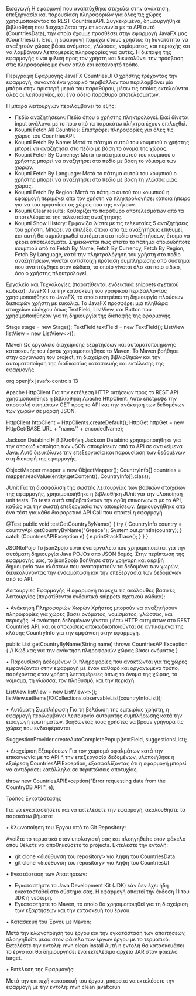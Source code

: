 Εισαγωγή
Η εφαρμογή που αναπτύχθηκε στοχεύει στην ανάκτηση, επεξεργασία και παρουσίαση πληροφοριών για όλες τις χώρες χρησιμοποιώντας το REST CountriesAPI. Συγκεκριμένα, δημιουργήθηκε βιβλιοθήκη που διαχειρίζεται την επικοινωνία με το API αυτό (CountriesData), την οποία έχουμε προσθέσει στην εφαρμογή JavaFX μας (CountriesUI). Έτσι, η εφαρμογή παρέχει στους χρήστες τη δυνατότητα να αναζητούν χώρες βάσει ονόματος, γλώσσας, νομίσματος, και περιοχής και να λαμβάνουν λεπτομερείς πληροφορίες για αυτές. Η διεπαφή της εφαρμογής είναι φιλική προς τον χρήστη και διευκολύνει την πρόσβαση στις πληροφορίες με έναν απλό και κατανοητό τρόπο.

Περιγραφή Εφαρμογής JavaFX CountriesUI
Ο χρήστης τρέχοντας την εφαρμογή, συναντά ένα γραφικό περιβάλλον που περιλαμβάνει μία μπάρα στην αριστερή μεριά του παραθύρου, μέσω τις οποίας εκτελούνται όλες οι λειτουργίες,
και ένα άδειο παράθυρο αποτελεσμάτων. 

Η μπάρα λειτουργιών περιλαμβάνει τα εξής:

-	Πεδίο αναζητήσεων: Πεδίο όπου ο χρήστης πληκτρολογεί. Εκεί δίνεται input ανάλογα με το ποιο από τα παρακάτω πλήκτρα έχουν επιλεχθεί.
-	Κουμπί Fetch All Countries: Επιστρέφει πληροφορίες για όλες τις χώρες του CountriesAPI.
-	Κουμπί Fetch By Name: Μετά το πάτημα αυτού του κουμπιού ο χρήστης μπορεί να αναζητήσει στο πεδίο με βάση το όνομα της χώρας.
-	Κουμπί Fetch By Currency: Μετά το πάτημα αυτού του κουμπιού ο χρήστης μπορεί να αναζητήσει στο πεδίο με βάση το νόμισμα των χωρών.
-	Κουμπί Fetch By Language: Μετά το πάτημα αυτού του κουμπιού ο χρήστης μπορεί να αναζητήσει στο πεδίο με βάση τη γλώσσα μιας χώρας.
-	Κουμπί Fetch By Region: Μετά το πάτημα αυτού του κουμπιού η εφαρμογή περιμένει από τον χρήστη να πληκτρολογήσει κάποια ήπειρο για να του εμφανίσει τις χώρες που της ανήκουν.
-	Κουμπί Clear results: Καθαρίζει το παράθυρο αποτελεσμάτων από τα αποτελέσματα της τελευταίας αναζήτησης.
-	Κουμπί Show History: Εμφανίζει λίστα με τις τελευταίες 5 αναζητήσεις του χρήστη. Μπορεί να επιλέξει όποια από τις αναζητήσεις επιθυμεί, και αυτή θα συμπληρωθεί αυτόματα στο πεδίο αναζητήσεων, έτοιμο να φέρει αποτελέσματα.
Σημειώνεται πως έπειτα το πάτημα οποιουδήποτε κουμπιού από τα Fetch By Name, Fetch By Currency, Fetch By Region, Fetch By Language, κατά την πληκτρολόγηση του χρήστη στο πεδίο αναζητήσεων, γίνεται αντίστοιχη πρόταση συμπλήρωσης από σύστημα που αναπτύχθηκε στον κώδικα, το οποίο γίνεται όλο και ποιο ειδικό, όσο ο χρήστης πληκτρολογεί.

Εργαλεία και Τεχνολογίες (παρατίθενται ενδεικτικά snippets σχετικού κώδικα):
JavaFX
Για την κατασκευή του γραφικού περιβάλλοντος χρησιμοποιήθηκε το JavaFX, το οποίο επιτρέπει τη δημιουργία πλούσιων διεπαφών χρήστη με ευκολία. Το JavaFX προσφέρει μια πληθώρα στοιχείων ελέγχου όπως TextField, ListView, και Button που χρησιμοποιήθηκαν για τη δημιουργία της διεπαφής της εφαρμογής.

Stage stage = new Stage();
TextField textField = new TextField();
ListView<String> listView = new ListView<>();

Maven
Ως εργαλείο διαχείρισης εξαρτήσεων και αυτοματοποιημένης κατασκευής του έργου χρησιμοποιήθηκε το Maven. Το Maven βοήθησε στην οργάνωση του project, τη διαχείριση βιβλιοθηκών και την αυτοματοποίηση της διαδικασίας κατασκευής και εκτέλεσης της εφαρμογής.

<dependency>
    <groupId>org.openjfx</groupId>
    <artifactId>javafx-controls</artifactId>
    <version>13</version>
</dependency>

Apache HttpClient
Για την εκτέλεση HTTP αιτήσεων προς το REST API χρησιμοποιήθηκε η βιβλιοθήκη Apache HttpClient. Αυτό επέτρεψε την αποστολή αιτημάτων GET προς το API και την ανάκτηση των δεδομένων των χωρών σε μορφή JSON.

HttpClient httpClient = HttpClients.createDefault();
HttpGet httpGet = new HttpGet(BASE_URL + "name/" + encodedName);

Jackson Databind
Η βιβλιοθήκη Jackson Databind χρησιμοποιήθηκε για την αποκωδικοποίηση των JSON αποκρίσεων από το API σε αντικείμενα Java. Αυτό διευκόλυνε την επεξεργασία και παρουσίαση των δεδομένων στη διεπαφή της εφαρμογής.

ObjectMapper mapper = new ObjectMapper();
CountryInfo[] countries = mapper.readValue(entity.getContent(), CountryInfo[].class);

JUnit
Για τη διασφάλιση της σωστής λειτουργίας των βασικών στοιχείων της εφαρμογής, χρησιμοποιήθηκε η βιβλιοθήκη JUnit για την υλοποίηση unit tests. Τα tests αυτά επιβεβαιώνουν την ορθή επικοινωνία με το API, καθώς και την σωστή επεξεργασία των αποκρίσεων. Δημιουργήθηκε από ένα τέστ για κάθε διαφορετικό API Call που απαιτεί η εφαρμογή.

@Test
public void testGetCountryByName() {
try {
            CountryInfo country = countryApi.getCountryByName("Greece");
            System.out.println(country);
        } catch (CountriesAPIException e) {
            e.printStackTrace();
        }
    }
}

JSONtoPojo
Το json2pojo είναι ένα εργαλείο που χρησιμοποιείται για την αυτόματη δημιουργία Java POJOs από JSON δομές. Στην περίπτωση της εφαρμογής μας, το json2pojo βοήθησε στην γρήγορη και ακριβή δημιουργία των κλάσεων που αναπαριστούν τα δεδομένα των χωρών, διευκολύνοντας την ενσωμάτωση και την επεξεργασία των δεδομένων από το API.


Λειτουργίες Εφαρμογής
Η εφαρμογή παρέχει τις ακόλουθες βασικές λειτουργίες (παρατίθενται ενδεικτικά snippets σχετικού κώδικα):

•	Ανάκτηση Πληροφοριών Χωρών
Χρήστες μπορούν να αναζητήσουν πληροφορίες για χώρες βάσει ονόματος, νομίσματος, γλώσσας, και περιοχής. Η ανάκτηση δεδομένων γίνεται μέσω HTTP αιτημάτων στο REST Countries API, και οι αποκρίσεις αποκωδικοποιούνται σε αντικείμενα της κλάσης CountryInfo για την εμφάνιση στην εφαρμογή.

public List<CountryInfo> getCountryByName(String name) throws CountriesAPIException {
    // Κώδικας για την ανάκτηση πληροφοριών χώρας βάσει ονόματος
}

•	Παρουσίαση Δεδομένων
Οι πληροφορίες που ανακτώνται για τις χώρες εμφανίζονται στην εφαρμογή με έναν καθαρό και οργανωμένο τρόπο, παρέχοντας στον χρήστη λεπτομέρειες όπως το όνομα της χώρας, το νόμισμα, τη γλώσσα, τον πληθυσμό, και την περιοχή.

ListView<String> listView = new ListView<>();
listView.setItems(FXCollections.observableList(countryInfoList));

•	Αυτόματη Συμπλήρωση
Για τη βελτίωση της εμπειρίας χρήστη, η εφαρμογή περιλαμβάνει λειτουργία αυτόματης συμπλήρωσης κατά την εισαγωγή ερωτημάτων, βοηθώντας τους χρήστες να βρουν γρήγορα τις χώρες που ενδιαφέρονται.

SuggestionProvider.createAutoCompletePopup(textField, suggestionsList);

•	Διαχείριση Εξαιρέσεων
Για τον χειρισμό σφαλμάτων κατά την επικοινωνία με το API ή την επεξεργασία δεδομένων, υλοποιήθηκε η εξαίρεση CountriesAPIException, εξασφαλίζοντας ότι η εφαρμογή μπορεί να αντιδράσει κατάλληλα σε περιπτώσεις αποτυχίας.

throw new CountriesAPIException("Error requesting data from the CountryDB API.", e);

Τρόπος Εγκατάστασης

Για να εγκαταστήσετε και να εκτελέσετε την εφαρμογή, ακολουθήστε τα παρακάτω βήματα:

•	Κλωνοποίηση του Έργου από το Git Repository:

Ανοίξτε το τερματικό στον υπολογιστή σας και πλοηγηθείτε στον φάκελο όπου θέλετε να αποθηκεύσετε τα projects.
Εκτελέστε την εντολή:
-	git clone <διεύθυνση του repository> για λήψη του CountriesData
-	git clone <διεύθυνση του repository> για λήψη του CountriesUI

•	Εγκατάσταση των Απαιτήσεων:

-	Εγκαταστήστε το Java Development Kit (JDK) εάν δεν έχει ήδη εγκατασταθεί στο σύστημά σας. Η εφαρμογή απαιτεί την έκδοση 11 του JDK ή νεότερη.
-	Εγκαταστήστε το Maven, το οποίο θα χρησιμοποιηθεί για τη διαχείριση των εξαρτήσεων και την κατασκευή του έργου.

•	Κατασκευή του Έργου με Maven:

Μετά την κλωνοποίηση του έργου και την εγκατάσταση των απαιτήσεων, πλοηγηθείτε μέσα στον φάκελο των έργων έργου με το τερματικό.
Εκτελέστε την εντολή:
mvn clean install
Αυτή η εντολή θα κατασκευάσει το έργο και θα δημιουργήσει ένα εκτελέσιμο αρχείο JAR στον φάκελο target.

•	Εκτέλεση της Εφαρμογής:

Μετά την επιτυχή κατασκευή του έργου, μπορείτε να εκτελέσετε την εφαρμογή με την εντολή:
mvn clean javafx:run
